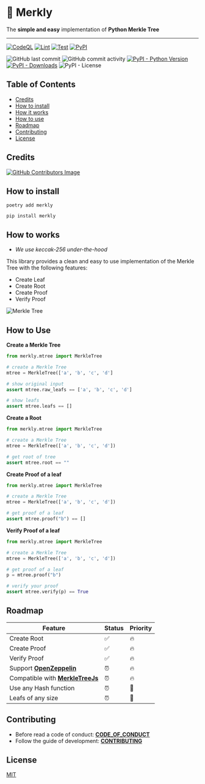 # 🌳 Merkly

The **simple and easy** implementation of **Python Merkle Tree**

---

[![CodeQL](https://github.com/olivmath/merkly/actions/workflows/codeql-analysis.yml/badge.svg)](https://github.com/olivmath/merkly/actions/workflows/codeql-analysis.yml)
[![Lint](https://github.com/olivmath/merkly/actions/workflows/lint.yml/badge.svg)](https://github.com/olivmath/merkly/actions/workflows/lint.yml)
[![Test](https://github.com/olivmath/merkly/actions/workflows/test.yml/badge.svg?branch=main)](https://github.com/olivmath/merkly/actions/workflows/test.yml)
[![PyPI](https://img.shields.io/pypi/v/merkly)](https://pypi.org/project/merkly/)

![GitHub last commit](https://img.shields.io/github/last-commit/olivmath/merkly)
![GitHub commit activity](https://img.shields.io/github/commit-activity/m/olivmath/merkly)
[![PyPI - Python Version](https://img.shields.io/pypi/pyversions/merkly)](https://pypi.org/project/merkly/)
[![PyPI - Downloads](https://img.shields.io/pypi/dm/merkly)](https://pypi.org/project/merkly/)
![PyPI - License](https://img.shields.io/pypi/l/merkly)

## Table of Contents

- [Credits](#credits)
- [How to install](#how-to-install)
- [How it works](#how-it-works)
- [How to use](#how-to-use)
- [Roadmap](#roadmap)
- [Contributing](#contributing)
- [License](#license)

## Credits

[![GitHub Contributors Image](https://contrib.rocks/image?repo=olivmath/merkly)](https://github.com/olivmath/merkly/graphs/contributors)

## How to install

```
poetry add merkly
```

```
pip install merkly
```

## How to works

- *We use keccak-256 under-the-hood*

This library provides a clean and easy to use implementation of the Merkle Tree with the following features:

- Create Leaf
- Create Root
- Create Proof
- Verify Proof

![Merkle Tree](assets/merkle-tree.png)

## How to Use

**Create a Merkle Tree**

```python
from merkly.mtree import MerkleTree

# create a Merkle Tree
mtree = MerkleTree(['a', 'b', 'c', 'd']

# show original input
assert mtree.raw_leafs == ['a', 'b', 'c', 'd']

# show leafs 
assert mtree.leafs == []
```


**Create a Root**

```python
from merkly.mtree import MerkleTree

# create a Merkle Tree
mtree = MerkleTree(['a', 'b', 'c', 'd'])

# get root of tree
assert mtree.root == ""
```

**Create Proof of a leaf**
```python
from merkly.mtree import MerkleTree

# create a Merkle Tree
mtree = MerkleTree(['a', 'b', 'c', 'd'])

# get proof of a leaf
assert mtree.proof("b") == []
```

**Verify Proof of a leaf**
```python
from merkly.mtree import MerkleTree

# create a Merkle Tree
mtree = MerkleTree(['a', 'b', 'c', 'd'])

# get proof of a leaf
p = mtree.proof("b")

# verify your proof
assert mtree.verify(p) == True
```


## Roadmap

| Feature | Status | Priority |
|-|-|-|
| Create Root | ✅ | 🔥 |
| Create Proof | ✅ | 🔥 |
| Verify Proof | ✅ | 🔥 |
| Support **[OpenZeppelin](https://docs.openzeppelin.com/contracts/4.x/utilities#verifying_merkle_proofs)** | ⏰ | 🔥 |
| Compatible with **[MerkleTreeJs](https://github.com/miguelmota/merkletreejs)** | ⏰ | 🔥 |
| Use any Hash function | ⏰ | 🧐 |
| Leafs of any size | ⏰ | 🧐 |

## Contributing

- Before read a code of conduct: **[CODE_OF_CONDUCT](CODE_OF_CONDUCT.md)**
- Follow the guide of development: **[CONTRIBUTING](CONTRIBUTING.md)**

## License

[MIT](LICENSE)

<!-- https://math.mit.edu/research/highschool/primes/materials/2018/Kuszmaul.pdf -->
